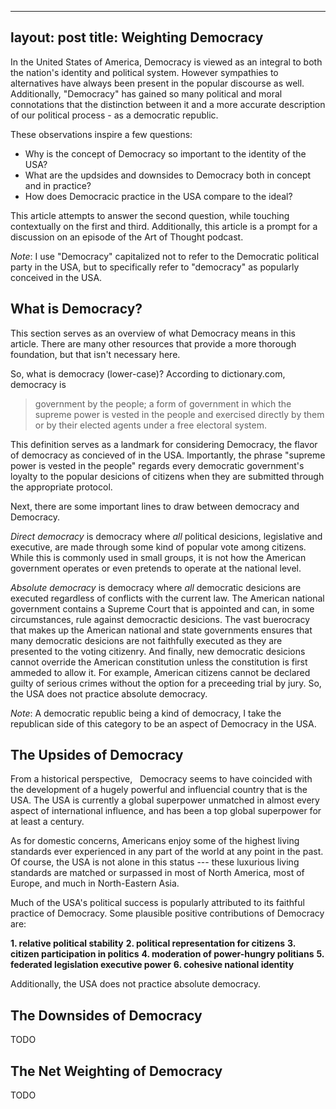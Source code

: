  ---
layout: post
title: Weighting Democracy
---

In the United States of America, Democracy is viewed as an integral to both the nation's identity and political system. However sympathies to alternatives have always been present in the popular discourse as well. Additionally, "Democracy" has gained so many political and moral connotations that the distinction between it and a more accurate description of our political process - as a democratic republic.

These observations inspire a few questions:
- Why is the concept of Democracy so important to the identity of the USA?
- What are the updsides and downsides to Democracy both in concept and in practice?
- How does Democracic practice in the USA compare to the ideal?

This article attempts to answer the second question, while touching contextually on the first and third. Additionally, this article is a prompt for a discussion on an episode of the Art of Thought podcast.

_Note_: I use "Democracy" capitalized not to refer to the Democratic political party in the USA, but to specifically refer to "democracy" as popularly conceived in the USA.

## What is Democracy?

This section serves as an overview of what Democracy means in this article. There are many other resources that provide a more thorough foundation, but that isn't necessary here.

So, what is democracy (lower-case)? According to dictionary.com, democracy is

> government by the people; a form of government in which the supreme power is vested in the people and exercised directly by them or by their elected agents under a free electoral system.

This definition serves as a landmark for considering Democracy, the flavor of democracy as concieved of in the USA. Importantly, the phrase "supreme power is vested in the people" regards every democratic government's loyalty to the popular desicions of citizens when they are submitted through the appropriate protocol.

Next, there are some important lines to draw between democracy and Democracy.

_Direct democracy_ is democracy where _all_ political desicions, legislative and executive, are made through some kind of popular vote among citizens. While this is commonly used in small groups, it is not how the American government operates or even pretends to operate at the national level.

_Absolute democracy_ is democracy where _all_ democratic desicions are executed regardless of conflicts with the current law. The American national government contains a Supreme Court that is appointed and can, in some circumstances, rule against democractic desicions. The vast buerocracy that makes up the American national and state governments ensures that many democratic desicions are not faithfully executed as they are presented to the voting citizenry. And finally, new democratic desicions cannot override the American constitution unless the constitution is first ammeded to allow it. For example, American citizens cannot be declared guilty of serious crimes without the option for a preceeding trial by jury. So, the USA does not practice absolute democracy.

_Note_: A democratic republic being a kind of democracy, I take the republican side of this category to be an aspect of Democracy in the USA.

## The Upsides of Democracy

From a historical perspective,   Democracy seems to have coincided with the development of a hugely powerful and influencial country that is the USA. The USA is currently a global superpower unmatched in almost every aspect of international influence, and has been a top global superpower for at least a century.

As for domestic concerns, Americans enjoy some of the highest living standards ever experienced in any part of the world at any point in the past. Of course, the USA is not alone in this status --- these luxurious living standards are matched or surpassed in most of North America, most of Europe, and much in North-Eastern Asia.

Much of the USA's political success is popularly attributed to its faithful practice of Democracy. Some plausible positive contributions of Democracy are:

**1. relative political stability**
**2. political representation for citizens**
**3. citizen participation in politics**
**4. moderation of power-hungry politians**
**5. federated legislation executive power**
**6. cohesive national identity**



Additionally, the USA does not practice absolute democracy. 

## The Downsides of Democracy

TODO

## The Net Weighting of Democracy

TODO